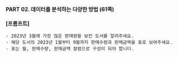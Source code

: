 #### PART 02. 데이터를 분석하는 다양한 방법 (61쪽)

**[프롬프트]**

```
- 2023년 3월에 가장 많은 판매량을 보인 도서를 알려주세요.
- 해당 도서의 2023년 1월부터 9월까지 판매수량과 판매금액을 표로 보여주세요.
- 표는 월, 판매수량, 판매금액 칼럼으로 구성이 되야 합니다.
```
